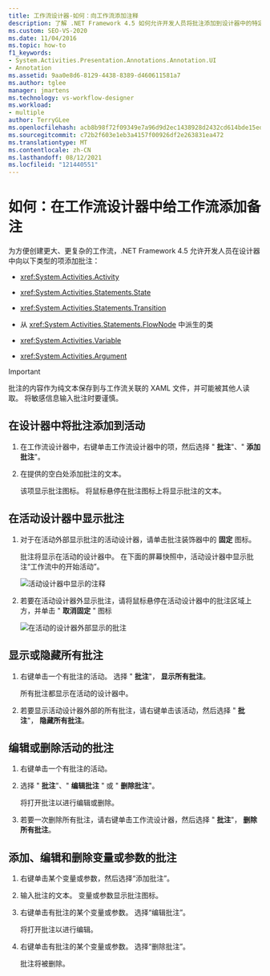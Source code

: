 ```yaml
---
title: 工作流设计器-如何：向工作流添加注释
description: 了解 .NET Framework 4.5 如何允许开发人员将批注添加到设计器中的特定类型的项，例如活动、状态和转换项。
ms.custom: SEO-VS-2020
ms.date: 11/04/2016
ms.topic: how-to
f1_keywords:
- System.Activities.Presentation.Annotations.Annotation.UI
- Annotation
ms.assetid: 9aa0e8d6-8129-4438-8389-d460611581a7
ms.author: tglee
manager: jmartens
ms.technology: vs-workflow-designer
ms.workload:
- multiple
author: TerryGLee
ms.openlocfilehash: acb8b98f72f09349e7a96d9d2ec1438928d2432cd614bde15ed5c770868741ca
ms.sourcegitcommit: c72b2f603e1eb3a4157f00926df2e263831ea472
ms.translationtype: MT
ms.contentlocale: zh-CN
ms.lasthandoff: 08/12/2021
ms.locfileid: "121440551"
---
```

# <a name="how-to-add-comments-to-a-workflow-in-the-workflow-designer"></a>如何：在工作流设计器中给工作流添加备注

为方便创建更大、更复杂的工作流，.NET Framework 4.5 允许开发人员在设计器中向以下类型的项添加批注：

- <xref:System.Activities.Activity>

- <xref:System.Activities.Statements.State>

- <xref:System.Activities.Statements.Transition>

- 从 <xref:System.Activities.Statements.FlowNode> 中派生的类

- <xref:System.Activities.Variable>

- <xref:System.Activities.Argument>

> [!IMPORTANT]
> 批注的内容作为纯文本保存到与工作流关联的 XAML 文件，并可能被其他人读取。 将敏感信息输入批注时要谨慎。

## <a name="adding-an-annotation-to-an-activity-in-the-designer"></a>在设计器中将批注添加到活动

1. 在工作流设计器中，右键单击工作流设计器中的项，然后选择 " **批注**"、" **添加批注**"。

1. 在提供的空白处添加批注的文本。

   该项显示批注图标。 将鼠标悬停在批注图标上将显示批注的文本。

## <a name="displaying-an-annotation-in-an-activitys-designer"></a>在活动设计器中显示批注

1. 对于在活动外部显示批注的活动设计器，请单击批注装饰器中的 **固定** 图标。

   批注将显示在活动的设计器中。 在下面的屏幕快照中，活动设计器中显示批注“工作流中的开始活动”。

   ![活动设计器中显示的注释](../workflow-designer/media/annotationindesigner.png)

2. 若要在活动设计器外显示批注，请将鼠标悬停在活动设计器中的批注区域上方，并单击 " **取消固定** " 图标

   ![在活动的设计器外部显示的批注](../workflow-designer/media/annotationoutsidedesigner.png)

## <a name="showing-or-hiding-all-annotations"></a>显示或隐藏所有批注

1. 右键单击一个有批注的活动。 选择 " **批注**"， **显示所有批注**。

   所有批注都显示在活动的设计器中。

1. 若要显示活动设计器外部的所有批注，请右键单击该活动，然后选择 " **批注**"， **隐藏所有批注**。

## <a name="editing-or-deleting-an-annotation-for-an-activity"></a>编辑或删除活动的批注

1. 右键单击一个有批注的活动。

1. 选择 " **批注**"、" **编辑批注** " 或 " **删除批注**"。

   将打开批注以进行编辑或删除。

1. 若要一次删除所有批注，请右键单击工作流设计器，然后选择 " **批注**"， **删除所有批注**。

## <a name="adding-editing-and-deleting-an-annotation-for-a-variable-or-argument"></a>添加、编辑和删除变量或参数的批注

1. 右键单击某个变量或参数，然后选择“添加批注”。

1. 输入批注的文本。 变量或参数显示批注图标。

1. 右键单击有批注的某个变量或参数。 选择“编辑批注”。

   将打开批注以进行编辑。

1. 右键单击有批注的某个变量或参数。 选择“删除批注”。

   批注将被删除。
